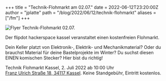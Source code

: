 +++
title = "Technik-Flohmarkt am 02.07."
date = 2022-06-12T23:20:00Z
author = "jplatte"
path = "/blog/2022/06/12/technik-flohmarkt"
aliases = ["/fm"]
+++

![Flyer Technik-Flohmarkt 02.07.](/media/2022-06-12-flohmarkt.jpg)

Der flipdot hackerspace kassel veranstaltet einen kostenfreien Flohmarkt.

Dein Keller platzt von Elektronik-, Elektrik- und Mechanikmaterial? Oder du
brauchst Material für deine Bastelprojekte im Winter? Du suchst diesen EINEN
komischen Stecker? Hier bist du richtig!

Technik Flohmarkt Kassel, 2. Juli 2022 ab
<time datetime="2022-07-02T10:00:00">10:00 Uhr</time>  
[Franz Ulrich Straße 18, 34117 Kassel](/kontakt/#Anfahrt).
Keine Standgebühr, Eintritt kostenlos.
